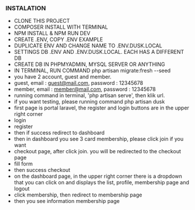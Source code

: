 ### INSTALATION

-   CLONE THIS PROJECT
-   COMPOSER INSTALL WITH TERMINAL
-   NPM INSTALL & NPM RUN DEV
-   CREATE .ENV, COPY .ENV EXAMPLE
-   DUPLICATE ENV AND CHANGE NAME TO .ENV.DUSK.LOCAL
-   SETTINGS DB .ENV AND .ENV.DUSK.LOCAL. EACH HAS A DIFFERENT DB
-   CREATE DB IN PHPMYADMIN, MYSQL SERVER OR ANYTHING
-   IN TERMINAL, RUN COMMAND php artisan migrate:fresh --seed
-   you have 2 account, guest and member.
-   guest, email : guest@mail.com, password : 12345678
-   member, email : member@mail.com, password : 12345678
-   running command in terminal, 'php artisan serve', then klik url.
-   if you want testing, please running command php artisan dusk
-   first page is portal laravel, the register and login buttons are in the upper right corner
-   login
-   register
-   then if success redirect to dashboard
-   then in dashboard you see 3 card membership, please click join if you want
-   checkout page, after click join. you will be redirected to the checkout page
-   fill form
-   then success checkout
-   on the dashboard page, in the upper right corner there is a dropdown that you can click on and displays the list, profile, membership page and logout
-   click membership, then redirect to membership page
-   then you see information membership page

